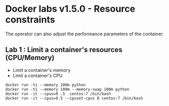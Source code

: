 [//]: # (Confidential document)
[//]: # (01/07/2023)
[//]: # (v 1.5.0)


# Docker labs v1.5.0 - Resource constraints

The operator can also adjust the performance parameters of the container.


## Lab 1 : Limit a container's resources (CPU/Memory)

- Limit a container's memory
- Limit a container's CPU


```
docker run -ti --memory 100m python
docker run -ti --memory 100m --memory-swap 100m python
docker run -it --cpus=0 .5  centos:7 /bin/bash
docker run -it --cpus=0.5 --cpuset-cpus 0 centos:7 /bin/bash
```



